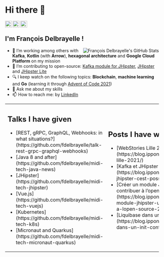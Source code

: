 # Hi there 👋

<a href="https://github.com/fdelbrayelle">
  <img align="left" alt="François Delbrayelle's Github" width="22px" src="https://cdn.jsdelivr.net/npm/simple-icons@v3/icons/github.svg" />
</a>
<a href="https://www.linkedin.com/in/fdelbrayelle/">
  <img align="left" alt="François Delbrayelle
                         's Linkdein" width="22px" src="https://cdn.jsdelivr.net/npm/simple-icons@v3/icons/linkedin.svg" />
</a>
<a href="https://twitter.com/fdelbrayelle">
  <img align="left" alt="François Delbrayelle's Twitter" width="22px" src="https://cdn.jsdelivr.net/npm/simple-icons@v3/icons/twitter.svg" />
</a>

<br />

## I'm François Delbrayelle !

<img align="right" alt="François Delbrayelle's GitHub Stats" src="https://github-readme-stats.vercel.app/api?username=fdelbrayelle&show_icons=true&count_private=true" />

- 🚀 I’m working among others with **Kafka**, **Kotlin** (with **Arrow**), **hexagonal architecture** and **Google Cloud Platform** on my mission
- 🔭 I’m contributing to open-source: [Kafka module for JHipster](https://github.com/fdelbrayelle/generator-jhipster-kafka/), [JHipster](https://github.com/fdelbrayelle/generator-jhipster) and [JHipster Lite](https://github.com/fdelbrayelle/jhipster-lite)
- 🔍 I keep watch on the following topics: **Blockchain**, **machine learning** and **Go** (learning it through [Advent of Code 2021](https://github.com/fdelbrayelle/adventofcode/tree/main/2021))
- 💬 Ask me about my skills
- 📫 How to reach me: by [LinkedIn](https://www.linkedin.com/in/fdelbrayelle/)

<table style="border: none">
  <tr style="border: none">
    <td style="border: none">
      <h2>Talks I have given</h2>
      <ul>
        <li>[REST, gRPC, GraphQL, Webhooks: in what situations?](https://github.com/fdelbrayelle/talk-rest-grpc-graphql-webhooks)</li>
        <li>[Java 8 and after](https://github.com/fdelbrayelle/midi-tech-java-news)</li>
        <li>[JHipster](https://github.com/fdelbrayelle/midi-tech-jhipster)</li>
        <li>[Vue.js](https://github.com/fdelbrayelle/midi-tech-vuejs)</li>
        <li>[Kubernetes](https://github.com/fdelbrayelle/midi-tech-k8s)</li>
        <li>[Micronaut and Quarkus](https://github.com/fdelbrayelle/midi-tech-micronaut-quarkus)</li>
      </ul>
    </td>
    <td style="border: none">
      <h2>Posts I have written</h2>
      <ul>
        <li>[WebStories Lille 2021](https://blog.ippon.fr/2021/02/26/webstories-lille-2021/)</li>
        <li>[Kafka et JHipster ? C'est possible !](https://blog.ippon.fr/2021/03/10/kafka-et-jhipster-cest-possible/)</li>
        <li>[Créer un module JHipster : une façon de contribuer à l’open source](https://blog.ippon.fr/2021/05/31/creer-un-module-jhipster-une-facon-de-contribuer-a-lopen-source-2/)</li>
        <li>[Liquibase dans un init container sur GCP](https://blog.ippon.fr/2021/11/24/liquibase-dans-un-init-container-sur-gcp/)</li>
      </ul>
    </td>
  </tr>
</table>
